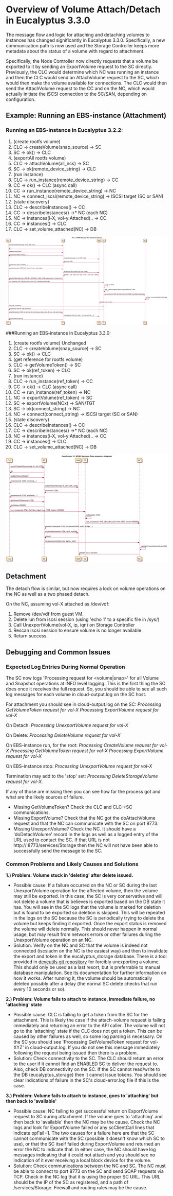# Overview of Volume Attach/Detach in Eucalyptus 3.3.0

The message flow and logic for attaching and detaching volumes to instances has changed significantly in Eucalyptus 3.3.0. Specifically, a new communication path is now used and the Storage Controller keeps more metadata about the status of a volume with regard to attachment.

Specifically, the Node Controller now directly requests that a volume be exported to it by sending an ExportVolume request to the SC directly. Previously, the CLC would determine which NC was running an instance and then the CLC would send an AttachVolume request to the SC, which would then make the volume available for connections. The CLC would then send the AttachVolume request to the CC and on the NC, which would actually initiate the iSCSI connection to the SC/SAN, depending on configuration.

## Example: Running an EBS-instance (Attachment)

### Running an EBS-instance in Eucalyptus 3.2.2:
1. (create rootfs volume)
2. CLC -> createVolume(snap_source) -> SC
3. SC -> ok() -> CLC
4. (exportAll rootfs volume)
5. CLC -> attachVolume(all_ncs) -> SC
6. SC -> ok(remote_device_string) -> CLC
7. (run instance)
8. CLC -> run_instance(remote_device_string) -> CC
9. CC -> ok() -> CLC (async call)
10. CC -> run_instance(remote_device_string) -> NC
11. NC -> connect_iscsi(remote_device_string) -> ISCSI target (SC or SAN)
12. (state discovery)
13. CLC -> describeInstances() -> CC
14. CC -> describeInstances() ->* NC (each NC)
15. NC -> instances(i-X, vol-y:Attached).. -> CC
16. CC -> instances() -> CLC
17. CLC -> set_volume_attached(NC) -> DB

![BfEBS messaging in Euca 3.2](images/Euca-3.2-BfEBS_messages.png)

###Running an EBS-instance in Eucalyptus 3.3.0:
1. (create rootfs volume) Unchanged
2. CLC -> createVolume(snap_source) -> SC
3. SC -> ok() -> CLC
4. (get reference for rootfs volume)
5. CLC -> getVolumeToken() -> SC
6. SC -> ok(ref_token) -> CLC
7. (run instance)
8. CLC -> run_instance(ref_token) -> CC
9. CC -> ok() -> CLC (async call)
10. CC -> run_instance(ref_token) -> NC
11. NC -> exportVolume(ref_token) -> SC
12. SC -> exportVolume(NCx) -> SAN/TGT
13. SC -> ok(connect_string) -> NC
14. NC -> connect(connect_string) -> ISCSI target (SC or SAN)
15. (state discovery)
16. CLC -> describeInstances() -> CC
17. CC -> describeInstances() ->* NC (each NC)
18. NC -> instances(i-X, vol-y:Attached).. -> CC
19. CC -> instances() -> CLC
20. CLC -> set_volume_attached(NC) -> DB

![BfEBS messaging in Euca 3.3](images/Euca-3.3-BfEBS_messages.png)

## Detachment
The detach flow is similar, but now requires a lock on volume operations on the NC as well as a two phased detach.

On the NC, assuming vol-X attached as /dev/vdf:
1. Remove /dev/vdf from guest VM.
2. Delete lun from iscsi session (using 'echo 1' to a specific file in /sys/)
3. Call UnexportVolume(vol-X, ip, iqn) on Storage Controller
4. Rescan iscsi session to ensure volume is no longer available
5. Return success.

## Debugging and Common Issues
### Expected Log Entries During Normal Operation

The SC now logs 'Processing <operation> request for <volume|snap>' for all Volume and Snapshot operations at INFO level logging. This is the first thing the SC does once it receives the full request. So, you should be able to see all such log messages for each volume in cloud-output.log on the SC host.

For attachment you should see in cloud-output.log on the SC:
_Processing GetVolumeToken request for vol-X_
_Processing ExportVolume request for vol-X_

On Detach:
_Processing UnexportVolume request for vol-X_

On Delete:
_Processing DeleteVolume request for vol-X_

On EBS-instance run, for the root:
_Processing CreateVolume request for vol-X_
_Processing GetVolumeToken request for vol-X_
_Processing ExportVolume request for vol-X_

On EBS-instance stop:
_Processing UnexportVolume request for vol-X_

Termination may add to the 'stop' set:
_Processing DeleteStorageVolume request for vol-X._

If any of those are missing then you can see how far the process got and what are the likely sources of failure.
* Missing GetVolumeToken? Check the CLC and CLC->SC communications.
* Missing ExportVolume? Check that the NC got the doAttachVolume request and that the NC can communicate with the SC on port 8773.
* Missing UnexportVolume? Check the NC. It should have a 'doDetachVolume' record in the logs as well as a logged entry of the URL used to contact the SC. If that URL is not http://<registered SC host or IP>:8773/services/Storage then the NC will not have been able to successfully send the message to the SC.

### Common Problems and Likely Causes and Solutions

**1.) Problem: Volume stuck in 'deleting' after delete issued.**

* Possible cause: If a failure occurred on the NC or SC during the last UnexportVolume operation for the affected volume, then the volume may still be exported. In this case, the SC is very conservative and will not delete a volume that is believes is exported based on the DB state it has. You will see in the SC logs that the volume is marked for deletion but is found to be exported so deletion is skipped. This will be repeated in the logs on the SC because the SC is periodically trying to delete the volume but keeps finding it exported. Once the export status is removed the volume will delete normally. This should never happen in normal usage, but may result from network errors or other failures during the UnexportVolume operation on an NC.
* Solution: Verify on the NC and SC that the volume is indeed not connected (iscsiadm on the NC is the easiest way) and then to invalidate the export and token in the eucalyptus_storage database. There is a tool provided in [deveutils git repository](https://github.com/eucalyptus/deveutils) for forcibly unexporting a volume. This should only be used as a last resort, but is preferrable to manual database manipulation. See its documentation for further information on how it works. After running it, the volume should be automatically deleted possibly after a delay (the normal SC delete checks that run every 10 seconds or so).

**2.) Problem: Volume fails to attach to instance, immediate failure, no 'attaching' state**

* Possible cause: CLC is failing to get a token from the SC for the attachment. This is likely the case if the attach-volume request is failing immediately and returning an error to the API caller. The volume will not go to the 'attaching' state if the CLC does not get a token. This can be caused by other failures as well, so some log parsing is necessary. On the SC you should see 'Processing GetVolumeToken request for vol-XYZ' in cloud-output.log. If you do not see this message immediately following the request being issued then there is a problem.
* Solution: Check connectivity to the SC. The CLC should return an error to the user if it cannot find an ENABLED SC to deliver the request to. Also, check DB connectivity on the SC. If the SC cannot read/write to the DB (eucalyptus_storage) then it cannot issue tokens. You should see clear indications of failure in the SC's cloud-error.log file if this is the case.

**3.) Problem: Volume fails to attach to instance, goes to 'attaching' but then back to 'available'**

* Possible cause: NC failing to get successful return on ExportVolume request to SC during attachment. If the volume goes to 'attaching' and then back to 'available' then the NC may be the cause. Check the NC logs and look for ExportVolume failed or any scClientCall lines that indicate opFail=1. The two causes for a failure here are that the SC cannot communicate with the SC (possible it doesn't know which SC to use), or that the SC itself failed during ExportVolume and returned an error the NC to indicate that. In either case, the NC should have log messages indicating that it could not attach and you should see no indication of it ever receiving a local block device for the volume.
* Solution: Check communications between the NC and SC. The NC must be able to connect to port 8773 on the SC and send SOAP requests via TCP. Check in the NC log that it is using the proper SC URL. This URL should be the IP of the SC as registered, and a path of /services/Storage. Firewall and routing rules may be the cause.